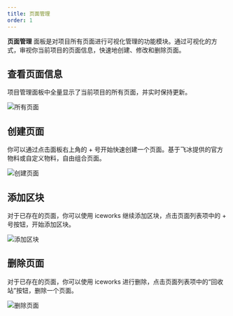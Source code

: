 ```yaml
---
title: 页面管理
order: 1
---
```


**页面管理** 面板是对项目所有页面进行可视化管理的功能模块。通过可视化的方式，审视你当前项目的页面信息，快速地创建、修改和删除页面。

## 查看页面信息

项目管理面板中全量显示了当前项目的所有页面，并实时保持更新。

![所有页面](https://img.alicdn.com/tfs/TB16pqYaaL7gK0jSZFBXXXZZpXa-1425-745.gif)

## 创建页面

你可以通过点击面板右上角的 + 号开始快速创建一个页面。基于飞冰提供的官方物料或自定义物料，自由组合页面。

![创建页面](https://img.alicdn.com/tfs/TB1IYa2akL0gK0jSZFAXXcA9pXa-1425-745.gif)

## 添加区块

对于已存在的页面，你可以使用 iceworks 继续添加区块，点击页面列表项中的 + 号按钮，开始添加区块。

![添加区块](https://img.alicdn.com/tfs/TB18GG2abH1gK0jSZFwXXc7aXXa-1425-745.gif)

## 删除页面

对于已存在的页面，你可以使用 iceworks 进行删除，点击页面列表项中的“回收站”按钮，删除一个页面。

![删除页面](https://img.alicdn.com/tfs/TB1tbqYaXP7gK0jSZFjXXc5aXXa-1425-745.gif)
